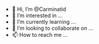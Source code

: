 - 👋 Hi, I’m @Carminatid
- 👀 I’m interested in ...
- 🌱 I’m currently learning ...
- 💞️ I’m looking to collaborate on ...
- 📫 How to reach me ...

<!---
Carminatid/Carminatid is a ✨ special ✨ repository because its `README.md` (this file) appears on your GitHub profile.
You can click the Preview link to take a look at your changes.
--->
